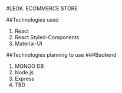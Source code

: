 #LEOK. ECOMMERCE STORE

##Technologies used
1. React
2. React Styled-Components
3. Material-UI 

##Technologies planning to use 
###Backend
1. MONGO DB
2. Node.js 
3. Express
4. TBD
